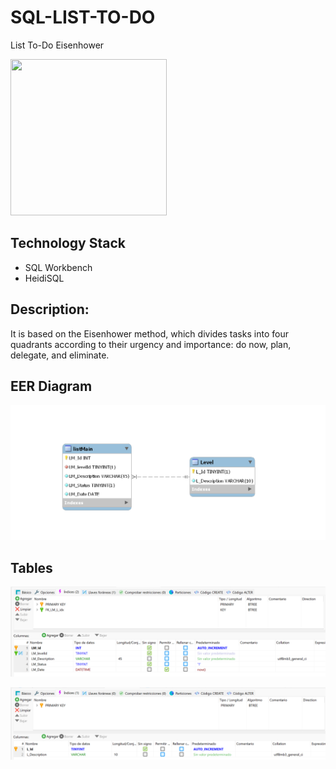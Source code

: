 # SQL-LIST-TO-DO
List To-Do Eisenhower

<img src="https://jpkantor.com/wp-content/uploads/2015/10/Matrix.png" width="250" height="250">

## Technology Stack
- SQL Workbench
- HeidiSQL

## Description:
It is based on the Eisenhower method, which divides tasks into four quadrants according to their urgency and importance: do now, plan, delegate, and eliminate.

## EER Diagram
![EER schema](https://github.com/juancabrera-r/SQL-LIST-TO-DO/blob/main/schemaEER.png)

## Tables

![listmain](https://github.com/juancabrera-r/SQL-LIST-TO-DO/blob/main/listmain.png)

![level](https://github.com/juancabrera-r/SQL-LIST-TO-DO/blob/main/level.png)
